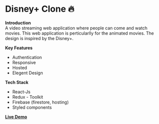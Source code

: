 # Disney+ Clone 🔥

**Introduction**
<br/>
A video streaming web application where people can come and watch movies. This web application is perticularlly for the animated movies. The design is inspired by the Disney+.

**Key Features**
- Authentication
- Responsive
- Hosted
- Elegent Design

**Tech Stack**
- React-Js
- Redux - Toolkit
- Firebase (firestore, hosting)
- Styled components

[**Live Demo**](https://disneypplus-clone.web.app/)






